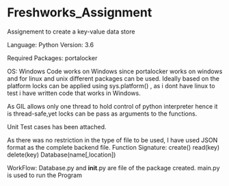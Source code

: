 # Freshworks_Assignment

Assignement to create a key-value data store

Language: Python Version: 3.6

Required Packages: portalocker

OS: Windows Code works on Windows since portalocker works on windows and for linux and unix different packages can be
used. Ideally based on the platform locks can be applied using sys.platform() , as i dont have linux to test i have
written code that works in Windows.

As GIL allows only one thread to hold control of python interpreter hence it is thread-safe,yet locks can be pass as
arguments to the functions.

Unit Test cases has been attached.

As there was no restriction in the type of file to be used, I have used JSON format as the complete backend file.
Function Signature:
create()
read(key)
delete(key)
Database(name[,location])

WorkFlow:
Database.py and __init__.py are file of the package created. 
main.py is used to run the Program
